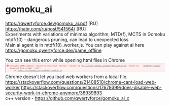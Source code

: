 # gomoku_ai
https://qwertyforce.dev/gomoku_ai.pdf [RU]<br>
https://habr.com/ru/post/541564/ [RU]<br>
Experiments with variations of minimax algorithm, MTD(f), MCTS in Gomoku  <br>
mtdf(10) - dangerous pruning, can lead to unexpected loss <br>
Main ai agent is in mtdf(10)_worker.js. You can play against ai here https://gomoku.qwertyforce.dev/game_offline

You can see this error while opening html files in Chrome <br>
![Alt text](./screenshots/1.JPG) <br>
Chrome doesn't let you load web workers from a local file.
https://stackoverflow.com/questions/21408510/chrome-cant-load-web-worker
https://stackoverflow.com/questions/17679399/does-disable-web-security-work-in-chrome-anymore/36939693 <br>
c++ version - https://github.com/qwertyforce/gomoku_ai_c

